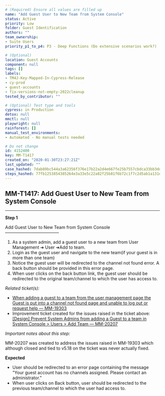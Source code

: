 ```yaml
---
# (Required) Ensure all values are filled up
name: "Add Guest User to New Team from System Console"
status: Active
priority: Low
folder: Guest Identification
authors: ""
team_ownership: 
- Suite Users
priority_p1_to_p4: P3 - Deep Functions (Do extensive scenarios work?)

# (Optional)
location: Guest Accounts
component: null
tags: []
labels: 
- TM4J-Key-Mapped-In-Cypress-Release
- cy-prod
- guest-accounts
- fix-versions-not-empty-2022cleanup
tested_by_contributor: ""

# (Optional) Test type and tools
cypress: in Production
detox: null
mmctl: null
playwright: null
rainforest: []
manual_test_environments:
- Automated - No manual tests needed

# Do not change
id: 4152400
key: MM-T1417
created_on: "2020-01-30T23:27:21Z"
last_updated: ""
case_hashed: 7dab89bc544a3a62356f376e17b22a2d4e667fe25b7557cbdca33bb3ddd55d110c2a827c38444d6ab8e65a21248fbdfa
steps_hashed: 77fb1253854385264e3a33e5c22a82f25b81f6b72c1f7c2d5ab1a131ef9076041b71ead59f39ec8b95d27a749c50cbd1
---
```


<!-- (Auto-generated) Based on frontmatter's "key" and "name" -->

## MM-T1417: Add Guest User to New Team from System Console

---

**Step 1**

Add Guest User to New Team from System Console\
–––––––––––––––––––––––––

1. As a system admin, add a guest user to a new team from User Management ➜ User ➜Add to team.
2. Login as the guest user and navigate to the new team(if your guest is in more than one team)
3. Notice the guest user will be redirected to the channel not found error. A back button should be provided in this error page.
4. When user clicks on the back button link, the guest user should be redirected to the original team/channel to which the user has access to.

_Related ticket(s):_

- [When adding a guest to a team from the user management page the Guest is put into a channel not found page and unable to log out or request help — MM-19303](https://mattermost.atlassian.net/browse/MM-19303)
- Improvement ticket created for the issues raised in the ticket above: [\[Design\] Prevent System Admins from adding a Guest to a team in System Console > Users > Add Team — MM-20207](https://mattermost.atlassian.net/browse/MM-20207)

_Important notes about this step:_

MM-20207 was created to address the issues raised in MM-19303 which although closed and tied to v5.18 on the ticket was never actually fixed.

**Expected**

- User should be redirected to an error page containing the message "Your guest account has no channels assigned. Please contact an administrator."
- When user clicks on Back button, user should be redirected to the previous team/channel to which the user had access to.
